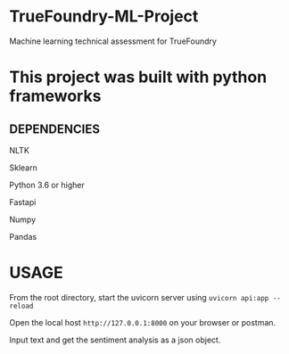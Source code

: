 # TrueFoundry-ML-Project
Machine learning technical assessment for TrueFoundry

# This project was built with python frameworks

## DEPENDENCIES
NLTK

Sklearn

Python 3.6 or higher

Fastapi

Numpy

Pandas

# USAGE
From the root directory, start the uvicorn server using ``uvicorn api:app --reload``

Open the local host ``http://127.0.0.1:8000`` on your browser or postman.

Input text and get the sentiment analysis as a json object.
